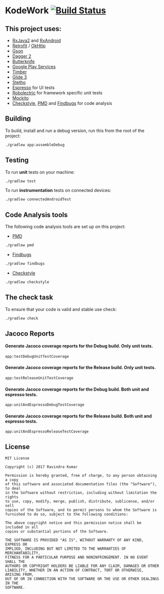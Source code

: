# KodeWork [![Build Status](https://travis-ci.org/androidstarters/android-starter.svg?branch=master)](https://travis-ci.org/androidstarters/android-starter)

## This project uses:
- [RxJava2](https://github.com/ReactiveX/RxJava) and [RxAndroid](https://github.com/ReactiveX/RxAndroid)
- [Retrofit](http://square.github.io/retrofit/) / [OkHttp](http://square.github.io/okhttp/)
- [Gson](https://github.com/google/gson)
- [Dagger 2](http://google.github.io/dagger/)
- [Butterknife](https://github.com/JakeWharton/butterknife)
- [Google Play Services](https://developers.google.com/android/guides/overview)
- [Timber](https://github.com/JakeWharton/timber)
- [Glide 3](https://github.com/bumptech/glide)
- [Stetho](http://facebook.github.io/stetho/)
- [Espresso](https://google.github.io/android-testing-support-library/) for UI tests
- [Robolectric](http://robolectric.org/) for framework specific unit tests
- [Mockito](http://mockito.org/)
- [Checkstyle](http://checkstyle.sourceforge.net/), [PMD](https://pmd.github.io/) and [Findbugs](http://findbugs.sourceforge.net/) for code analysis

## Building

To build, install and run a debug version, run this from the root of the project:
```sh
./gradlew app:assembleDebug
```
    
## Testing

To run **unit** tests on your machine:

```sh
./gradlew test
```

To run **instrumentation** tests on connected devices:

```sh
./gradlew connectedAndroidTest
```

## Code Analysis tools

The following code analysis tools are set up on this project:

* [PMD](https://pmd.github.io/)

```sh
./gradlew pmd
```

* [Findbugs](http://findbugs.sourceforge.net/)

```sh
./gradlew findbugs
```

* [Checkstyle](http://checkstyle.sourceforge.net/)

```sh
./gradlew checkstyle
```

## The check task

To ensure that your code is valid and stable use check:

```sh
./gradlew check
```

## Jacoco Reports

#### Generate Jacoco coverage reports for the Debug build. Only unit tests.

```sh
app:testDebugUnitTestCoverage
```

#### Generate Jacoco coverage reports for the Release build. Only unit tests.

```sh
app:testReleaseUnitTestCoverage
```

#### Generate Jacoco coverage reports for the Debug build. Both unit and espresso tests.

```sh
app:unitAndEspressoDebugTestCoverage
```

#### Generate Jacoco coverage reports for the Release build. Both unit and espresso tests.

```sh
app:unitAndEspressoReleaseTestCoverage
```

## License
```
MIT License

Copyright (c) 2017 Ravindra Kumar

Permission is hereby granted, free of charge, to any person obtaining a copy
of this software and associated documentation files (the "Software"), to deal
in the Software without restriction, including without limitation the rights
to use, copy, modify, merge, publish, distribute, sublicense, and/or sell
copies of the Software, and to permit persons to whom the Software is
furnished to do so, subject to the following conditions:

The above copyright notice and this permission notice shall be included in all
copies or substantial portions of the Software.

THE SOFTWARE IS PROVIDED "AS IS", WITHOUT WARRANTY OF ANY KIND, EXPRESS OR
IMPLIED, INCLUDING BUT NOT LIMITED TO THE WARRANTIES OF MERCHANTABILITY,
FITNESS FOR A PARTICULAR PURPOSE AND NONINFRINGEMENT. IN NO EVENT SHALL THE
AUTHORS OR COPYRIGHT HOLDERS BE LIABLE FOR ANY CLAIM, DAMAGES OR OTHER
LIABILITY, WHETHER IN AN ACTION OF CONTRACT, TORT OR OTHERWISE, ARISING FROM,
OUT OF OR IN CONNECTION WITH THE SOFTWARE OR THE USE OR OTHER DEALINGS IN THE
SOFTWARE.
```
